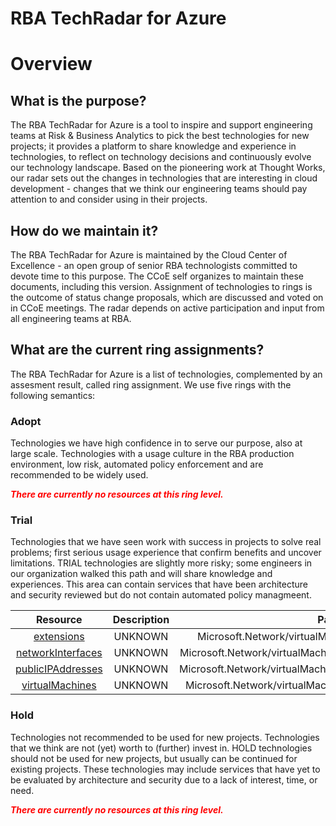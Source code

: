 
RBA TechRadar for Azure
=======================

# Overview

## What is the purpose?


The RBA TechRadar for Azure is a tool to inspire and support engineering teams at Risk & Business Analytics to pick the best technologies for new projects; it provides a platform to share knowledge and experience in technologies, to reflect on technology decisions and continuously evolve our technology landscape.  Based on the pioneering work at Thought Works, our radar sets out the changes in technologies that are interesting in cloud development - changes that we think our engineering teams should pay attention to and consider using in their projects.
## How do we maintain it?


The RBA TechRadar for Azure is maintained by the Cloud Center of Excellence - an open group of senior RBA technologists committed to devote time to this purpose.  The CCoE self organizes to maintain these documents, including this version.  Assignment of technologies to rings is the outcome of status change proposals, which are discussed and voted on in CCoE meetings.  The radar depends on active participation and input from all engineering teams at RBA.
## What are the current ring assignments?


The RBA TechRadar for Azure is a list of technologies, complemented by an assesment result, called ring assignment.  We use five rings with the following semantics:
### Adopt


Technologies we have high confidence in to serve our purpose, also at large scale.  Technologies with a usage culture in the RBA production environment, low risk, automated policy enforcement and are recommended to be widely used.  
  
***<font color="red"> There are currently no resources at this ring level. </font>***
### Trial


Technologies that we have seen work with success in projects to solve real problems;  first serious usage experience that confirm benefits and uncover limitations.  TRIAL technologies are slightly more risky; some engineers in our organization walked this path and will share knowledge and experiences.  This area can contain services that have been architecture and security reviewed but do not contain automated policy managmeent.  

|Resource|Description|Path|Status|
| :---: | :---: | :---: | :---: |
|[extensions](https://github.com/openrba/python-azure-techradar/blob/master/Microsoft.Network/virtualMachineScaleSets/extensions/README.md)|UNKNOWN|Microsoft.Network/virtualMachineScaleSets/extensions|TRIAL|
|[networkInterfaces](https://github.com/openrba/python-azure-techradar/blob/master/Microsoft.Network/virtualMachineScaleSets/networkInterfaces/README.md)|UNKNOWN|Microsoft.Network/virtualMachineScaleSets/networkInterfaces|TRIAL|
|[publicIPAddresses](https://github.com/openrba/python-azure-techradar/blob/master/Microsoft.Network/virtualMachineScaleSets/publicIPAddresses/README.md)|UNKNOWN|Microsoft.Network/virtualMachineScaleSets/publicIPAddresses|TRIAL|
|[virtualMachines](https://github.com/openrba/python-azure-techradar/blob/master/Microsoft.Network/virtualMachineScaleSets/virtualMachines/README.md)|UNKNOWN|Microsoft.Network/virtualMachineScaleSets/virtualMachines|TRIAL|

### Hold


Technologies not recommended to be used for new projects. Technologies that we think are not (yet) worth to (further) invest in.  HOLD technologies should not be used for new projects, but usually can be continued for existing projects.  These technologies may include services that have yet to be evaluated by architecture and security due to a lack of interest, time, or need.  
  
***<font color="red"> There are currently no resources at this ring level. </font>***